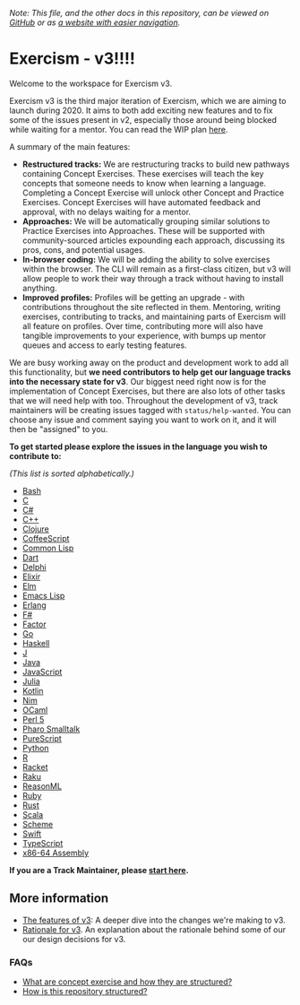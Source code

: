 _Note: This file, and the other docs in this repository, can be viewed on [GitHub](https://github.com/exercism/v3) or as [a website with easier navigation](https://exercism.github.io/v3)._

# Exercism - v3!!!!

Welcome to the workspace for Exercism v3.

Exercism v3 is the third major iteration of Exercism, which we are aiming to launch during 2020. It aims to both add exciting new features and to fix some of the issues present in v2, especially those around being blocked while waiting for a mentor. You can read the WIP plan [here](https://github.com/exercism/v3/issues/690).

A summary of the main features:

- **Restructured tracks:** We are restructuring tracks to build new pathways containing Concept Exercises. These exercises will teach the key concepts that someone needs to know when learning a language. Completing a Concept Exercise will unlock other Concept and Practice Exercises. Concept Exercises will have automated feedback and approval, with no delays waiting for a mentor.
- **Approaches:** We will be automatically grouping similar solutions to Practice Exercises into Approaches. These will be supported with community-sourced articles expounding each approach, discussing its pros, cons, and potential usages.
- **In-browser coding:** We will be adding the ability to solve exercises within the browser. The CLI will remain as a first-class citizen, but v3 will allow people to work their way through a track without having to install anything.
- **Improved profiles:** Profiles will be getting an upgrade - with contributions throughout the site reflected in them. Mentoring, writing exercises, contributing to tracks, and maintaining parts of Exercism will all feature on profiles. Over time, contributing more will also have tangible improvements to your experience, with bumps up mentor queues and access to early testing features.

We are busy working away on the product and development work to add all this functionality, but **we need contributors to help get our language tracks into the necessary state for v3**. Our biggest need right now is for the implementation of Concept Exercises, but there are also lots of other tasks that we will need help with too. Throughout the development of v3, track maintainers will be creating issues tagged with `status/help-wanted`. You can choose any issue and comment saying you want to work on it, and it will then be "assigned" to you.

**To get started please explore the issues in the language you wish to contribute to:**

_(This list is sorted alphabetically.)_

- [Bash][track-bash]
- [C][track-c]
- [C#][track-csharp]
- [C++][track-cpp]
- [Clojure][track-clojure]
- [CoffeeScript][track-coffeescript]
- [Common Lisp][track-common-lisp]
- [Dart][track-dart]
- [Delphi][track-delphi]
- [Elixir][track-elixir]
- [Elm][track-elm]
- [Emacs Lisp][track-emacs-lisp]
- [Erlang][track-erlang]
- [F#][track-fsharp]
- [Factor][track-factor]
- [Go][track-go]
- [Haskell][track-haskell]
- [J][track-j]
- [Java][track-java]
- [JavaScript][track-javascript]
- [Julia][track-julia]
- [Kotlin][track-kotlin]
- [Nim][track-nim]
- [OCaml][track-ocaml]
- [Perl 5][track-perl5]
- [Pharo Smalltalk][track-pharo-smalltalk]
- [PureScript][track-purescript]
- [Python][track-python]
- [R][track-r]
- [Racket][track-racket]
- [Raku][track-raku]
- [ReasonML][track-reasonml]
- [Ruby][track-ruby]
- [Rust][track-rust]
- [Scala][track-scala]
- [Scheme][track-scheme]
- [Swift][track-swift]
- [TypeScript][track-typescript]
- [x86-64 Assembly][track-x86-64-assembly]

**If you are a Track Maintainer, please [start here](./docs/maintainers/README.md).**

## More information

- [The features of v3](./docs/features-of-v3.md): A deeper dive into the changes we're making to v3.
- [Rationale for v3](./docs/rationale-for-v3.md). An explanation about the rationale behind some of our our design decisions for v3.

### FAQs

- [What are concept exercise and how they are structured?](./docs/concept-exercises.md)
- [How is this repository structured?](./docs/maintainers/repository-structure.md)

[track-bash]: https://github.com/exercism/v3/issues?utf8=%E2%9C%93&q=is%3Aissue+is%3Aopen+label%3Astatus%2Fhelp-wanted+label%3Atrack%2Fbash
[track-c]: https://github.com/exercism/v3/issues?utf8=%E2%9C%93&q=is%3Aissue+is%3Aopen+label%3Astatus%2Fhelp-wanted+label%3Atrack%2Fc
[track-csharp]: https://github.com/exercism/v3/issues?utf8=%E2%9C%93&q=is%3Aissue+is%3Aopen+label%3Astatus%2Fhelp-wanted+label%3Atrack%2Fcsharp
[track-cpp]: https://github.com/exercism/v3/issues?utf8=%E2%9C%93&q=is%3Aissue+is%3Aopen+label%3Astatus%2Fhelp-wanted+label%3Atrack%2Fcpp
[track-coffeescript]: https://github.com/exercism/v3/issues?utf8=%E2%9C%93&q=is%3Aissue+is%3Aopen+label%3Astatus%2Fhelp-wanted+label%3Atrack%2Fcoffeescript
[track-clojure]: https://github.com/exercism/v3/issues?utf8=%E2%9C%93&q=is%3Aissue+is%3Aopen+label%3Astatus%2Fhelp-wanted+label%3Atrack%2Fclojure
[track-common-lisp]: https://github.com/exercism/v3/issues?utf8=%E2%9C%93&q=is%3Aissue+is%3Aopen+label%3Astatus%2Fhelp-wanted+label%3Atrack%2Fcommon-lisp
[track-dart]: https://github.com/exercism/v3/issues?utf8=%E2%9C%93&q=is%3Aissue+is%3Aopen+label%3Astatus%2Fhelp-wanted+label%3Atrack%2Fdart
[track-delphi]: https://github.com/exercism/v3/issues?utf8=%E2%9C%93&q=is%3Aissue+is%3Aopen+label%3Astatus%2Fhelp-wanted+label%3Atrack%2Fdelphi
[track-elixir]: https://github.com/exercism/v3/issues?utf8=%E2%9C%93&q=is%3Aissue+is%3Aopen+label%3Astatus%2Fhelp-wanted+label%3Atrack%2Felixir
[track-elm]: https://github.com/exercism/v3/issues?utf8=%E2%9C%93&q=is%3Aissue+is%3Aopen+label%3Astatus%2Fhelp-wanted+label%3Atrack%2Felm
[track-emacs-lisp]: https://github.com/exercism/v3/issues?utf8=%E2%9C%93&q=is%3Aissue+is%3Aopen+label%3Astatus%2Fhelp-wanted+label%3Atrack%2Femacs-lisp
[track-erlang]: https://github.com/exercism/v3/issues?utf8=%E2%9C%93&q=is%3Aissue+is%3Aopen+label%3Astatus%2Fhelp-wanted+label%3Atrack%2Ferlang
[track-fsharp]: https://github.com/exercism/v3/issues?utf8=%E2%9C%93&q=is%3Aissue+is%3Aopen+label%3Astatus%2Fhelp-wanted+label%3Atrack%2Ffsharp
[track-factor]: https://github.com/exercism/v3/issues?utf8=%E2%9C%93&q=is%3Aissue+is%3Aopen+label%3Astatus%2Fhelp-wanted+label%3Atrack%2Ffactor
[track-go]: https://github.com/exercism/v3/issues?utf8=%E2%9C%93&q=is%3Aissue+is%3Aopen+label%3Astatus%2Fhelp-wanted+label%3Atrack%2Fgo
[track-haskell]: https://github.com/exercism/v3/issues?utf8=%E2%9C%93&q=is%3Aissue+is%3Aopen+label%3Astatus%2Fhelp-wanted+label%3Atrack%2Fhaskell
[track-j]: https://github.com/exercism/v3/issues?utf8=%E2%9C%93&q=is%3Aissue+is%3Aopen+label%3Astatus%2Fhelp-wanted+label%3Atrack%2Fj
[track-java]: https://github.com/exercism/v3/issues?utf8=%E2%9C%93&q=is%3Aissue+is%3Aopen+label%3Astatus%2Fhelp-wanted+label%3Atrack%2Fjava
[track-javascript]: https://github.com/exercism/v3/issues?utf8=%E2%9C%93&q=is%3Aissue+is%3Aopen+label%3Astatus%2Fhelp-wanted+label%3Atrack%2Fjavascript
[track-julia]: https://github.com/exercism/v3/issues?utf8=%E2%9C%93&q=is%3Aissue+is%3Aopen+label%3Astatus%2Fhelp-wanted+label%3Atrack%2Fjulia
[track-kotlin]: https://github.com/exercism/v3/issues?utf8=%E2%9C%93&q=is%3Aissue+is%3Aopen+label%3Astatus%2Fhelp-wanted+label%3Atrack%2Fkotlin
[track-nim]: https://github.com/exercism/v3/issues?utf8=%E2%9C%93&q=is%3Aissue+is%3Aopen+label%3Astatus%2Fhelp-wanted+label%3Atrack%2Fnim
[track-ocaml]: https://github.com/exercism/v3/issues?utf8=%E2%9C%93&q=is%3Aissue+is%3Aopen+label%3Astatus%2Fhelp-wanted+label%3Atrack%2Focaml
[track-perl5]: https://github.com/exercism/v3/issues?utf8=%E2%9C%93&q=is%3Aissue+is%3Aopen+label%3Astatus%2Fhelp-wanted+label%3Atrack%2Fperl5
[track-pharo-smalltalk]: https://github.com/exercism/v3/issues?utf8=%E2%9C%93&q=is%3Aissue+is%3Aopen+label%3Astatus%2Fhelp-wanted+label%3Atrack%2Fpharo-smalltalk
[track-purescript]: https://github.com/exercism/v3/issues?utf8=%E2%9C%93&q=is%3Aissue+is%3Aopen+label%3Astatus%2Fhelp-wanted+label%3Atrack%2Fpurescript
[track-python]: https://github.com/exercism/v3/issues?utf8=%E2%9C%93&q=is%3Aissue+is%3Aopen+label%3Astatus%2Fhelp-wanted+label%3Atrack%2Fpython
[track-r]: https://github.com/exercism/v3/issues?utf8=%E2%9C%93&q=is%3Aissue+is%3Aopen+label%3Astatus%2Fhelp-wanted+label%3Atrack%2Fr
[track-raku]: https://github.com/exercism/v3/issues?utf8=%E2%9C%93&q=is%3Aissue+is%3Aopen+label%3Astatus%2Fhelp-wanted+label%3Atrack%2Fraku
[track-racket]: https://github.com/exercism/v3/issues?utf8=%E2%9C%93&q=is%3Aissue+is%3Aopen+label%3Astatus%2Fhelp-wanted+label%3Atrack%2Fracket
[track-reasonml]: https://github.com/exercism/v3/issues?utf8=%E2%9C%93&q=is%3Aissue+is%3Aopen+label%3Astatus%2Fhelp-wanted+label%3Atrack%2Freasonml
[track-ruby]: https://github.com/exercism/v3/issues?utf8=%E2%9C%93&q=is%3Aissue+is%3Aopen+label%3Astatus%2Fhelp-wanted+label%3Atrack%2Fruby
[track-rust]: https://github.com/exercism/v3/issues?utf8=%E2%9C%93&q=is%3Aissue+is%3Aopen+label%3Astatus%2Fhelp-wanted+label%3Atrack%2Frust
[track-scala]: https://github.com/exercism/v3/issues?utf8=%E2%9C%93&q=is%3Aissue+is%3Aopen+label%3Astatus%2Fhelp-wanted+label%3Atrack%2Fscala
[track-scheme]: https://github.com/exercism/v3/issues?utf8=%E2%9C%93&q=is%3Aissue+is%3Aopen+label%3Astatus%2Fhelp-wanted+label%3Atrack%2Fscheme
[track-swift]: https://github.com/exercism/v3/issues?utf8=%E2%9C%93&q=is%3Aissue+is%3Aopen+label%3Astatus%2Fhelp-wanted+label%3Atrack%2Fswift
[track-typescript]: https://github.com/exercism/v3/issues?utf8=%E2%9C%93&q=is%3Aissue+is%3Aopen+label%3Astatus%2Fhelp-wanted+label%3Atrack%2Ftypescript
[track-x86-64-assembly]: https://github.com/exercism/v3/issues?utf8=%E2%9C%93&q=is%3Aissue+is%3Aopen+label%3Astatus%2Fhelp-wanted+label%3Atrack%2Fx86-64-assembly
